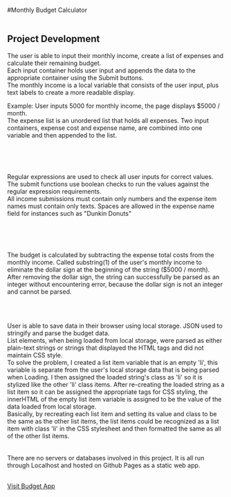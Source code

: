 #Monthly Budget Calculator <br> <br>

<h2>Project Development</h2>
The user is able to input their monthly income, create a list of expenses and calculate their remaining budget.
<br>
Each input container holds user input and appends the data to the appropriate container using the Submit buttons.<br>
The monthly income is a local variable that consists of the user input, plus text labels to create a more readable display. <br>

Example: User inputs 5000 for monthly income, the page displays $5000 / month. <br>
The expense list is an unordered list that holds all expenses. Two input containers, expense cost and expense name, are combined into one variable and then appended to the list.

<br><br><br>

Regular expressions are used to check all user inputs for correct values. The submit functions use boolean checks to run the values against the regular expression requirements.<br>
All income submissions must contain only numbers and the expense item names must contain only texts. Spaces are allowed in the expense name field for instances such as "Dunkin Donuts"

<br><br><br>

The budget is calculated by subtracting the expense total costs from the monthly income. Called substring(1) of the user's monthly income to eliminate the dollar sign at the beginning of the string ($5000 / month). After removing the dollar sign, the string can successfully be parsed as an integer without encountering error, because the dollar sign is not an integer and cannot be parsed.

<br><br>

User is able to save data in their browser using local storage. JSON used to stringify and parse the budget data.
<br>
List elements, when being loaded from local storage, were parsed as either plain-text strings or strings that displayed the HTML tags and did not maintain CSS style. 
<br>
To solve the problem, I created a list item variable that is an empty 'li', this variable is separate from the user's local storage data that is being parsed when Loading. I then assigned the loaded string's class as 'li' so it is stylized like the other 'li' class items. After re-creating the loaded string as a list item so it can be assigned the appropriate tags for CSS styling, the innerHTML of the empty list item variable is assigned to be the value of the data loaded from local storage.
<br>
Basically, by recreating each list item and setting its value and class to be the same as the other list items, the list items could be recognized as a list item with class 'li' in the CSS stylesheet and then formatted the same as all of the other list items.
<br>
<br>
<br>
There are no servers or databases involved in this project. It is all run through Localhost and hosted on Github Pages as a static web app.
<br>
<br>

<a href = "https://soundwanders.github.io/budget/">Visit Budget App</a>